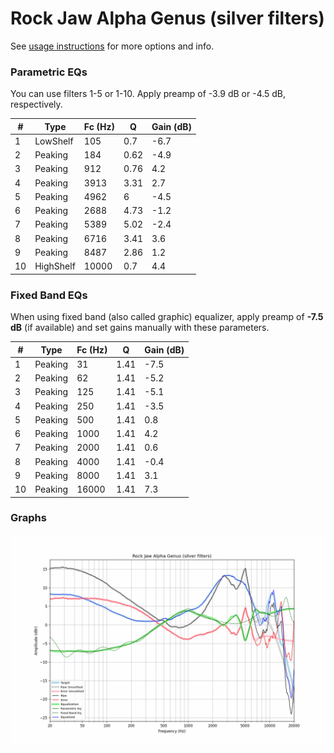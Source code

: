 # Rock Jaw Alpha Genus (silver filters)
See [usage instructions](https://github.com/jaakkopasanen/AutoEq#usage) for more options and info.

### Parametric EQs
You can use filters 1-5 or 1-10. Apply preamp of -3.9 dB or -4.5 dB, respectively.

|   # | Type      |   Fc (Hz) |    Q |   Gain (dB) |
|-----|-----------|-----------|------|-------------|
|   1 | LowShelf  |       105 | 0.7  |        -6.7 |
|   2 | Peaking   |       184 | 0.62 |        -4.9 |
|   3 | Peaking   |       912 | 0.76 |         4.2 |
|   4 | Peaking   |      3913 | 3.31 |         2.7 |
|   5 | Peaking   |      4962 | 6    |        -4.5 |
|   6 | Peaking   |      2688 | 4.73 |        -1.2 |
|   7 | Peaking   |      5389 | 5.02 |        -2.4 |
|   8 | Peaking   |      6716 | 3.41 |         3.6 |
|   9 | Peaking   |      8487 | 2.86 |         1.2 |
|  10 | HighShelf |     10000 | 0.7  |         4.4 |

### Fixed Band EQs
When using fixed band (also called graphic) equalizer, apply preamp of **-7.5 dB** (if available) and set gains manually with these parameters.

|   # | Type    |   Fc (Hz) |    Q |   Gain (dB) |
|-----|---------|-----------|------|-------------|
|   1 | Peaking |        31 | 1.41 |        -7.5 |
|   2 | Peaking |        62 | 1.41 |        -5.2 |
|   3 | Peaking |       125 | 1.41 |        -5.1 |
|   4 | Peaking |       250 | 1.41 |        -3.5 |
|   5 | Peaking |       500 | 1.41 |         0.8 |
|   6 | Peaking |      1000 | 1.41 |         4.2 |
|   7 | Peaking |      2000 | 1.41 |         0.6 |
|   8 | Peaking |      4000 | 1.41 |        -0.4 |
|   9 | Peaking |      8000 | 1.41 |         3.1 |
|  10 | Peaking |     16000 | 1.41 |         7.3 |

### Graphs
![](./Rock%20Jaw%20Alpha%20Genus%20(silver%20filters).png)
